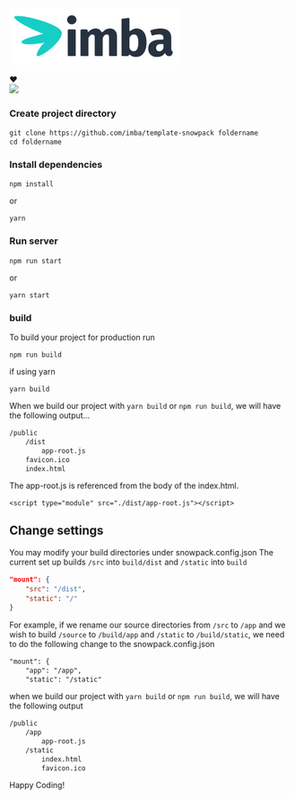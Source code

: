 <img width="300" src="https://github.com/imba/brand/blob/master/imba-web-logo.png"></a>
<div> ❤️ </div>
</span><img width="80" src="https://avatars1.githubusercontent.com/u/44914786?s=200&v=4"></a>

### Create project directory
```
git clone https://github.com/imba/template-snowpack foldername
cd foldername
```
### Install dependencies

```
npm install
```
or
```
yarn
```

### Run server
```
npm run start
```
or
```
yarn start
```
### build
To build your project for production run
```
npm run build
```
if using yarn
```
yarn build
```

When we build our project with `yarn build` or `npm run build`, we will have the following output...
```
/public
    /dist
        app-root.js
    favicon.ico
    index.html
```
The app-root.js is referenced from the body of the index.html.
```imba
<script type="module" src="./dist/app-root.js"></script>
```

## Change settings
You may modify your build directories under snowpack.config.json
The current set up builds `/src` into `build/dist` and `/static` into `build`
```json
"mount": {
    "src": "/dist",
    "static": "/"
}
```
For example, if we rename our source directories from `/src` to `/app` and we wish to build `/source` to `/build/app` and `/static` to `/build/static`, we need to do the following change to the snowpack.config.json
```imba
"mount": {
    "app": "/app",
    "static": "/static"
```
when we build our project with `yarn build` or `npm run build`, we will have the following output
```
/public
    /app
        app-root.js
    /static
        index.html
        favicon.ico
```

Happy Coding!
